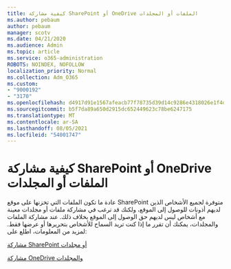 ```yaml
---
title: كيفية مشاركة SharePoint أو OneDrive الملفات أو المجلدات
ms.author: pebaum
author: pebaum
manager: scotv
ms.date: 04/21/2020
ms.audience: Admin
ms.topic: article
ms.service: o365-administration
ROBOTS: NOINDEX, NOFOLLOW
localization_priority: Normal
ms.collection: Adm_O365
ms.custom:
- "9000192"
- "3170"
ms.openlocfilehash: d4917d91e1567afeacb77f78735d39d14c9286e4318026e1f4daf1fb1c11fde4
ms.sourcegitcommit: b5f7da89a650d2915dc652449623c78be6247175
ms.translationtype: MT
ms.contentlocale: ar-SA
ms.lasthandoff: 08/05/2021
ms.locfileid: "54001747"
---
```

# <a name="how-to-share-sharepoint-or-onedrive-files-or-folders"></a>كيفية مشاركة SharePoint أو OneDrive الملفات أو المجلدات

عادة ما تكون الملفات التي تخزنها على موقع SharePoint متوفرة لجميع الأشخاص الذين لديهم أذونات للوصول إلى الموقع، ولكنك قد ترغب في مشاركة ملفات أو مجلدات معينة مع أشخاص ليس لديهم حق الوصول إلى الموقع بخلاف ذلك. عند مشاركة الملفات والمجلدات، يمكنك أن تقرر ما إذا كنت تريد السماح للأشخاص بتحريرها أو عرضها فقط. لمزيد من المعلومات، اطلع على:

[مشاركة SharePoint أو مجلدات](https://support.office.com/article/1fe37332-0f9a-4719-970e-d2578da4941c)

[مشاركة OneDrive والمجلدات](https://support.microsoft.com/office/share-onedrive-files-and-folders-9fcc2f7d-de0c-4cec-93b0-a82024800c07?ui=en-US&rs=en-US&ad=US&storagetype=stage)